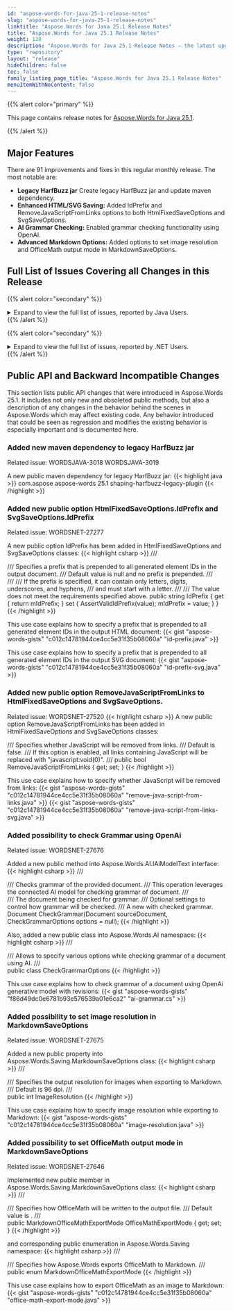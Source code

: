 ```yaml
---
id: "aspose-words-for-java-25-1-release-notes"
slug: "aspose-words-for-java-25-1-release-notes"
linktitle: "Aspose.Words for Java 25.1 Release Notes"
title: "Aspose.Words for Java 25.1 Release Notes"
weight: 120
description: "Aspose.Words for Java 25.1 Release Notes – the latest updates and fixes."
type: "repository"
layout: "release"
hideChildren: false
toc: false
family_listing_page_title: "Aspose.Words for Java 25.1 Release Notes"
menuItemWithNoContent: false
---
```


{{% alert color="primary" %}}

This page contains release notes for [Aspose.Words for Java 25.1](https://releases.aspose.com/words/java/25-1/).

{{% /alert %}}

## Major Features

There are 91 improvements and fixes in this regular monthly release. The most notable are:

- **Legacy HarfBuzz jar** Create legacy HarfBuzz jar and update maven dependency.
- **Enhanced HTML/SVG Saving:** Added IdPrefix and RemoveJavaScriptFromLinks options to both HtmlFixedSaveOptions and SvgSaveOptions.
- **AI Grammar Checking:** Enabled grammar checking functionality using OpenAI.
- **Advanced Markdown Options:** Added options to set image resolution and OfficeMath output mode in MarkdownSaveOptions.

## Full List of Issues Covering all Changes in this Release

{{% alert color="secondary" %}}
<details><summary>Expand to view the full list of issues, reported by Java Users.</summary>

|Key|Summary|Category|
| :- | :- | :- |
|WORDSJAVA-3019|Update maven dependency for Legacy HarfBuzz jar|New Feature
|WORDSJAVA-3018|Create legacy HarfBuzz jar|New Feature
|WORDSJAVA-2979|Exception in Harfbuzz plugin under Linux|Bug
|WORDSJAVA-3015|HarfBuzz Shaper Plugin Fails with UnsatisfiedLinkError |Bug
|WORDSJAVA-3010|UnsatisfiedLinkError is thrown when use HarfBuzzTextShaperFactory in RHEL9 |Bug
|WORDSJAVA-2880|Reduce Aspose.Words jar size|Bug
|WORDSJAVA-3014|Update Harfbuzz DLL to newest version|Bug

</details>
{{% /alert %}}

{{% alert color="secondary" %}}
<details><summary>Expand to view the full list of issues, reported by .NET Users.</summary>

|Key|Summary|Category|
| :- | :- | :- |
|WORDSNET-27644|Support paragraph indention and spacing|New Feature
|WORDSNET-26233|Width of tables incorrect on rendering to PDF|New Feature
|WORDSNET-18822|CellFormat.HorizontalMerge reduces the cell's width|New Feature
|WORDSNET-21970|Wrong formatting of tables in print output|New Feature
|WORDSNET-27277|Consider adding an option to specify image id prefix upon saving document to SVG and HtmlFixed|New Feature
|WORDSNET-27592|Rendering of histograms with the specified bin size|New Feature
|WORDSNET-27524|Add support for text shaping in HtmlFixed|New Feature
|WORDSNET-27520|Remove JavaScript from output HTML when converting DOCX to Fixed-HTML|New Feature
|WORDSNET-27646|Consider adding property to set OfficeMath output mode in MarkdownSaveOptions|New Feature
|WORDSNET-27551|LINQ inside Content Control|New Feature
|WORDSNET-27571|Add possibility to translate text using OpenAI generative language model|New Feature
|WORDSNET-26339|DOCX to PDF: Text gets distorted in resultant file|Enhancement
|WORDSNET-27133|DropCap is placed improperly in PDF page logical structure order|Enhancement
|WORDSNET-27617|RTF to PDF: Content shifted to the left and out of the page|Enhancement
|WORDSNET-13434|Table's cell widths are lost after rendering Docx to Pdf|Enhancement
|WORDSNET-20325|Word to PDF table formatting issue|Enhancement
|WORDSNET-22227|Text position is changed after DOCX to PDF conversion|Enhancement
|WORDSNET-27479|Table formatting is incorrect after rendering|Enhancement
|WORDSNET-27674|Opacity of the ImageFileComparer controls|Enhancement
|WORDSNET-13435|Table's cell widths are changed after rendering DOCX to PDF|Bug
|WORDSNET-19871|Table column widths are incorrect im rendered document|Bug
|WORDSNET-27129|Incorrect table breaking across pages causes content flow differences|Bug
|WORDSNET-22128|A generic error occurred in GDI+ while save extracted page to "png" in docker|Bug
|WORDSNET-27633|Incorrect left margin of a floating table exported to HTML|Bug
|WORDSNET-27634|A paragraph is shifted up and is rendered to the right of a table in HTML|Bug
|WORDSNET-27434|ScreenTip with double quote characters corrupts hyperlink's address in MS Word|Bug
|WORDSNET-27663|BuiltInDocumentProperties.Words returns incorrect value|Bug
|WORDSNET-27627|Text from a deleted revision exists after all revisions have been accepted|Bug
|WORDSNET-27589|NullReferenceException is thrown upon building report|Bug
|WORDSNET-27563|English text wrapping is incorrect when Chinese editing language is used|Bug
|WORDSNET-27675|Consider adding property to set image resolution in MarkdownSaveOptions|Bug
|WORDSNET-27699|InvalidOperationException is thrown upon saving document as DOC|Bug
|WORDSNET-27205|Underline removed after setting compatibility settings|Bug
|WORDSNET-27690|FileCorruptedException is thrown upon loading DOCX document|Bug
|WORDSNET-27579|LINQ Reporting Engine: Anchor tags not inheriting hyperlink style |Bug
|WORDSNET-27534|IndexOutOfRangeException is thrown upon rendering document|Bug
|WORDSNET-27499|AutoFitToWindow property does not fit content properly |Bug
|WORDSNET-27701|Null ref in DOCX to XLSX conversion|Bug
|WORDSNET-27704|Incorrect column width in output XLSX|Bug
|WORDSNET-27645|Part of content inserted using DocumentBuilder is outside SDT|Bug
|WORDSNET-27602|Time value is not parsed properly upon executing mail merge|Bug
|WORDSNET-27610|Duplicated bookmarks in the document|Bug
|WORDSNET-27552|Wrong list ID upon conversion|Bug
|WORDSNET-27368|Part of equation is lost after HTML to DOCX conversion|Bug
|WORDSNET-27384|Image orientation is changed after conversion from HTML to DOCX document|Bug
|WORDSNET-26794|Layout problems with vertical Chinese text after conversion to PDF|Bug
|WORDSNET-25524|Compare result does not match MS Word output|Bug
|WORDSNET-26704|Document compare accessing Revision.Group performance|Bug
|WORDSNET-27642|InvalidCastException is thrown upon rendering document|Bug
|WORDSNET-27608|Comparison of document with footnote does not match MS Word result|Bug
|WORDSNET-27532|NullReferenceException is thrown upon rendering document|Bug
|WORDSNET-27670|Duplicated hyperlinks are saved as a single relationship in DOCX|Bug
|WORDSNET-27639|List labels are not shown in output XLSX|Bug
|WORDSNET-26386|Numbering is changed after splitting and rejoining document by pages|Bug
|WORDSNET-22203|Table columns widths are changed after RTF to PDF conversion|Bug
|WORDSNET-27522|Part of content is moved to the next page|Bug
|WORDSNET-27320|Replace the compatibility options SuppressTopSpacingWP and NoLeading|Bug
|WORDSNET-27580|Page break inserted if footnote is present|Bug
|WORDSNET-26116|PDF to Markdown converting fails|Bug
|WORDSNET-27662|Temporary license hyperlink is forcibly appended to the trial label in venture licensing mode|Bug
|WORDSNET-27624|SVG image is rendered improperly|Bug
|WORDSNET-27660|Updating page layout resets Run's parent node to nul|Bug
|WORDSNET-27497|Shape positions change on conversion to HTML|Bug
|WORDSNET-27661|MHTML to PDF: Image not rendered in the output|Bug
|WORDSNET-24416|OutOfMemoryException is thrown upon comparing documents|Bug
|WORDSNET-27609|NotSupportedException is thrown upon loading Json file|Bug
|WORDSNET-27657|FileCorruptedException is thrown upon loading DOCX document in evaluation mode.|Bug
|WORDSNET-27587|Part of the document is lost when converting to PDF|Bug
|WORDSNET-21549|90 degrees rotation applied to X-Axis values in rendered document|Bug
|WORDSNET-21551|Divider lines missing for Chart's X-Axis values in rendered document|Bug
|WORDSNET-23662|Date axis labels are rendered diagonally and overlap|Bug
|WORDSNET-21550|Incorrect text wrapping in Chart in rendered document|Bug
|WORDSNET-27641|Redundant borders are shown after rendering |Bug
|WORDSNET-27549|Mixed RTL and LTR text is rendered improperly|Bug
|WORDSNET-27426|PAC reports warning in document structure when footnote is percent in the document|Bug
|WORDSNET-27488|Font-family reading does not match MS Word behaviour|Bug
|WORDSNET-27489|Table layout is changed after rendering|Bug
|WORDSNET-26579|InsertHtml does not apply formatting on Run|Bug
|WORDSNET-27628|Error! Unknown document property name in resultant HTML when saving DOCX|Bug
|WORDSNET-27619|Styled numbering is exported to Markdown improperly|Bug
|WORDSNET-27696|Characters are not positioned horizontally correctly upon rendering to PDF and XPS|Bug
|WORDSNET-27462|Missing data upon mail merge|Bug
|WORDSNET-27558|Text shifted related to the grid on html to pdf conversion|Bug
|WORDSNET-27016|DOCX to MD the content below headings is not indented|Bug

</details>
{{% /alert %}}

## Public API and Backward Incompatible Changes

This section lists public API changes that were introduced in Aspose.Words 25.1. It includes not only new and obsoleted public methods, but also a description of any changes in the behavior behind the scenes in Aspose.Words which may affect existing code. Any behavior introduced that could be seen as regression and modifies the existing behavior is especially important and is documented here.

### Added new maven dependency to legacy HarfBuzz jar

Related issue: WORDSJAVA-3018 WORDSJAVA-3019

A new public maven dependency for legacy HarfBuzz jar:
{{< highlight java >}}
        <dependency>
            <groupId>com.aspose</groupId>
            <artifactId>aspose-words</artifactId>
            <version>25.1</version>
            <classifier>shaping-harfbuzz-legacy-plugin</classifier>
        </dependency>
{{< /highlight >}}

### Added new public option HtmlFixedSaveOptions.IdPrefix and SvgSaveOptions.IdPrefix

Related issue: WORDSNET-27277

A new public option IdPrefix has been added in HtmlFixedSaveOptions and SvgSaveOptions classes:
{{< highlight csharp >}}
/// <summary>
/// Specifies a prefix that is prepended to all generated element IDs in the output document.
/// Default value is null and no prefix is prepended.
/// </summary>
/// <remarks>
/// If the prefix is specified, it can contain only letters, digits, underscores, and hyphens,
/// and must start with a letter.
/// </remarks>
/// <exception cref="ArgumentException">The value does not meet the requirements specified above.</exception>
public string IdPrefix
{
    get { return mIdPrefix; }
    set
    {
        AssertValidIdPrefix(value);
        mIdPrefix = value;
    }
}
{{< /highlight >}}

This use case explains how to specify a prefix that is prepended to all generated element IDs in the output HTML document:
{{< gist "aspose-words-gists" "c012c14781944ce4cc5e31f35b08060a" "id-prefix.java" >}}

This use case explains how to specify a prefix that is prepended to all generated element IDs in the output SVG document:
{{< gist "aspose-words-gists" "c012c14781944ce4cc5e31f35b08060a" "id-prefix-svg.java" >}}

### Added new public option RemoveJavaScriptFromLinks to HtmlFixedSaveOptions and SvgSaveOptions.

Related issue: WORDSNET-27520
{{< highlight csharp >}}
A new public option RemoveJavaScriptFromLinks has been added in HtmlFixedSaveOptions and SvgSaveOptions classes:

/// Specifies whether JavaScript will be removed from links.
/// Default is <c>false</c>.
/// If this option is enabled, all links containing JavaScript will be replaced with "javascript:void(0)".
/// </summary>
public bool RemoveJavaScriptFromLinks { get; set; }
{{< /highlight >}}

This use case explains how to specify whether JavaScript will be removed from links:
{{< gist "aspose-words-gists" "c012c14781944ce4cc5e31f35b08060a" "remove-java-script-from-links.java" >}}
{{< gist "aspose-words-gists" "c012c14781944ce4cc5e31f35b08060a" "remove-java-script-from-links-svg.java" >}}

### Added possibility to check Grammar using OpenAi

Related issue: WORDSNET-27676

Added a new public method into Aspose.Words.AI.IAiModelText interface:
{{< highlight csharp >}}
/// <summary>
/// Checks grammar of the provided document.
/// This operation leverages the connected AI model for checking grammar of document.
/// </summary>
/// <param name="sourceDocument">The document being checked for grammar.</param>
/// <param name="options">Optional settings to control how grammar will be checked.</param>
/// <returns>A new <see cref="Document"/> with checked grammar.</returns>
Document CheckGrammar(Document sourceDocument, CheckGrammarOptions options = null);
{{< /highlight >}}

Also, added a new public class into Aspose.Words.AI namespace:
{{< highlight csharp >}}
/// <summary>
/// Allows to specify various options while checking grammar of a document using AI.
/// </summary>
public class CheckGrammarOptions
{{< /highlight >}}

This use case explains how to check grammar of a document using OpenAi generative model with revisions:
{{< gist "aspose-words-gists" "f86d49dc0e6781b93e576539a01e6ca2" "ai-grammar.cs" >}}

### Added possibility to set image resolution in MarkdownSaveOptions

Related issue: WORDSNET-27675

Added a new public property into Aspose.Words.Saving.MarkdownSaveOptions class:
{{< highlight csharp >}}
/// <summary>
/// Specifies the output resolution for images when exporting to Markdown.
/// Default is <c>96 dpi</c>.
/// </summary>
public int ImageResolution
{{< /highlight >}}

This use case explains how to specify image resolution while exporting to Markdown:
{{< gist "aspose-words-gists" "c012c14781944ce4cc5e31f35b08060a" "image-resolution.java" >}}

### Added possibility to set OfficeMath output mode in MarkdownSaveOptions

Related issue: WORDSNET-27646

Implemented new public member in Aspose.Words.Saving.MarkdownSaveOptions class:
{{< highlight csharp >}}
/// <summary>
/// Specifies how OfficeMath will be written to the output file.
/// Default value is <see cref="MarkdownOfficeMathExportMode.Text"/>.
/// </summary>
public MarkdownOfficeMathExportMode OfficeMathExportMode { get; set; }
{{< /highlight >}}

and corresponding public enumeration in Aspose.Words.Saving namespace:
{{< highlight csharp >}}
/// <summary>
/// Specifies how Aspose.Words exports OfficeMath to Markdown.
/// </summary>
public enum MarkdownOfficeMathExportMode
{{< /highlight >}}

This use case explains how to export OfficeMath as an image to Markdown:
{{< gist "aspose-words-gists" "c012c14781944ce4cc5e31f35b08060a" "office-math-export-mode.java" >}}